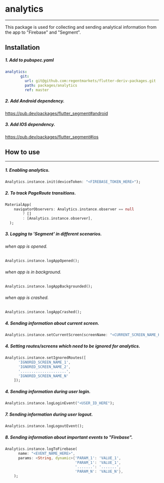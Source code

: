 # analytics
***
This package is used for collecting and sending analytical information from the app to "Firebase" and "Segment".
## Installation
##### 1. Add to pubspec.yaml
```yaml
analytics:
       git:
         url: git@github.com:regentmarkets/flutter-deriv-packages.git
         path: packages/analytics
         ref: master
```
##### 2. Add Android dependency.
https://pub.dev/packages/flutter_segment#android
##### 3. Add IOS dependency.
https://pub.dev/packages/flutter_segment#ios
## How to use
***
##### 1. Enabling analytics.
```dart
Analytics.instance.init(deviceToken: "<FIREBASE_TOKEN_HERE>");
```
##### 2. To track PageRoute transitions.
```dart
MaterialApp(
    navigatorObservers: Analytics.instance.observer == null
        ? []
        : [Analytics.instance.observer],
  );
```
##### 3. Logging to 'Segment' in different scenarios.
###### when app is  opened.
```dart
Analytics.instance.logAppOpened();
```
###### when app is in background.
```dart
Analytics.instance.logAppBackgrounded();
```
###### when app is crashed.
```dart
Analytics.instance.logAppCrashed();
```

##### 4. Sending information about current screen.
```dart
Analytics.instance.setCurrentScreen(screenName: "<CURRENT_SCREEN_NAME_HERE>");
```
##### 4. Setting routes/screens which need to be ignored for analytics.
```dart
Analytics.instance.setIgnoredRoutes([
      'IGNORED_SCREEN_NAME_1',
      'IGNORED_SCREEN_NAME_2',
      '.....................',
      'IGNORED_SCREEN_NAME_N'
    ]);
```
##### 4. Sending information during user login.
```dart
Analytics.instance.logLoginEvent("<USER_ID_HERE");
```
##### 7. Sending information during user logout.
```dart
Analytics.instance.logLogoutEvent();
```
##### 8. Sending information about important events to "Firebase".
```dart
Analytics.instance.logToFirebase(
      name: "<EVENT_NAME_HERE>",
      params: <String, dynamic>{'PARAM_1': 'VALUE_1',
                                'PARAM_1': 'VALUE_1',
                                '.......': '.......',
                                'PARAM_N': 'VALUE_N'},
    );
```
